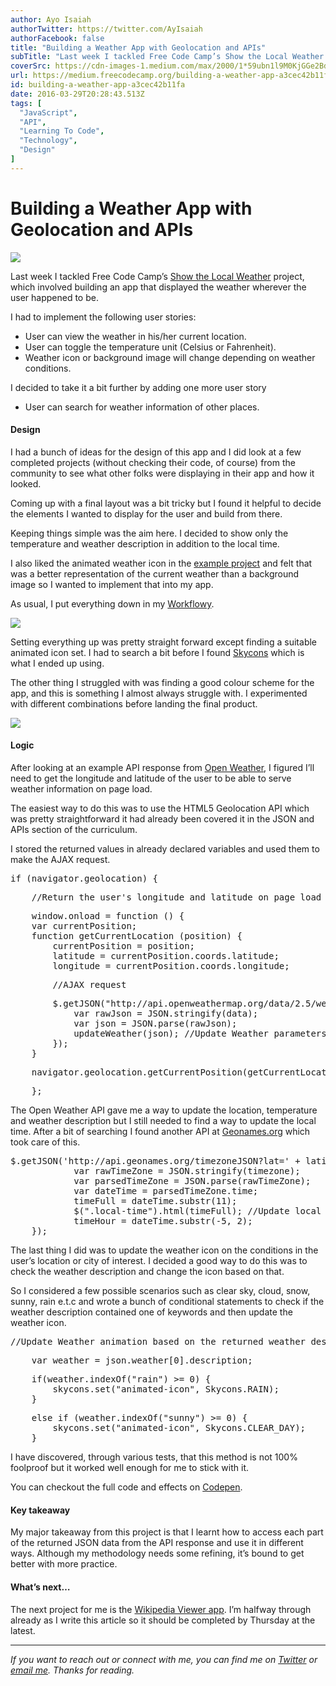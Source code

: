 ```yaml
---
author: Ayo Isaiah
authorTwitter: https://twitter.com/AyIsaiah
authorFacebook: false
title: "Building a Weather App with Geolocation and APIs"
subTitle: "Last week I tackled Free Code Camp’s Show the Local Weather project, which involved building an app that displayed the weather wherever t..."
coverSrc: https://cdn-images-1.medium.com/max/2000/1*59ubn1l9M0KjGGe2Bd9Sxw.jpeg
url: https://medium.freecodecamp.org/building-a-weather-app-a3cec42b11fa
id: building-a-weather-app-a3cec42b11fa
date: 2016-03-29T20:28:43.513Z
tags: [
  "JavaScript",
  "API",
  "Learning To Code",
  "Technology",
  "Design"
]
---
```

# Building a Weather App with Geolocation and APIs







![](https://cdn-images-1.medium.com/max/2000/1*59ubn1l9M0KjGGe2Bd9Sxw.jpeg)







Last week I tackled Free Code Camp’s [Show the Local Weather](https://www.freecodecamp.com/challenges/show-the-local-weather) project, which involved building an app that displayed the weather wherever the user happened to be.

I had to implement the following user stories:

*   User can view the weather in his/her current location.
*   User can toggle the temperature unit (Celsius or Fahrenheit).
*   Weather icon or background image will change depending on weather conditions.

I decided to take it a bit further by adding one more user story

*   User can search for weather information of other places.

#### Design

I had a bunch of ideas for the design of this app and I did look at a few completed projects (without checking their code, of course) from the community to see what other folks were displaying in their app and how it looked.

Coming up with a final layout was a bit tricky but I found it helpful to decide the elements I wanted to display for the user and build from there.

Keeping things simple was the aim here. I decided to show only the temperature and weather description in addition to the local time.

I also liked the animated weather icon in the [example project](http://codepen.io/FreeCodeCamp/full/bELRjV) and felt that was a better representation of the current weather than a background image so I wanted to implement that into my app.

As usual, I put everything down in my [Workflowy](https://workflowy.com/invite/2dbe7482.lnx).



![](https://cdn-images-1.medium.com/max/1600/0*pXrIhfKeyy9-l38u.png)



Setting everything up was pretty straight forward except finding a suitable animated icon set. I had to search a bit before I found [Skycons](https://darkskyapp.github.io/skycons/) which is what I ended up using.

The other thing I struggled with was finding a good colour scheme for the app, and this is something I almost always struggle with. I experimented with different combinations before landing the final product.







![](https://cdn-images-1.medium.com/max/2000/0*e-_dbhFTqw7WMHwg.png)







#### Logic

After looking at an example API response from [Open Weather](http://openweathermap.org/current#geo), I figured I’ll need to get the longitude and latitude of the user to be able to serve weather information on page load.

The easiest way to do this was to use the HTML5 Geolocation API which was pretty straightforward it had already been covered it in the JSON and APIs section of the curriculum.

I stored the returned values in already declared variables and used them to make the AJAX request.

<pre name="a0f0" id="a0f0" class="graf graf--pre graf-after--p">if (navigator.geolocation) {</pre>

<pre name="80e9" id="80e9" class="graf graf--pre graf-after--pre">    //Return the user's longitude and latitude on page load using HTML5 geolocation API</pre>

<pre name="0b94" id="0b94" class="graf graf--pre graf-after--pre">    window.onload = function () {  
    var currentPosition;  
    function getCurrentLocation (position) {  
        currentPosition = position;  
        latitude = currentPosition.coords.latitude;  
        longitude = currentPosition.coords.longitude;</pre>

<pre name="0d9c" id="0d9c" class="graf graf--pre graf-after--pre">        //AJAX request</pre>

<pre name="2420" id="2420" class="graf graf--pre graf-after--pre">        $.getJSON("http://api.openweathermap.org/data/2.5/weather?lat=" + latitude + "&lon=" + longitude + "&APPID=******************", function (data) {  
            var rawJson = JSON.stringify(data);  
            var json = JSON.parse(rawJson);  
            updateWeather(json); //Update Weather parameters  
        });  
    }</pre>

<pre name="67f4" id="67f4" class="graf graf--pre graf-after--pre">    navigator.geolocation.getCurrentPosition(getCurrentLocation);</pre>

<pre name="87ce" id="87ce" class="graf graf--pre graf-after--pre">    };</pre>

The Open Weather API gave me a way to update the location, temperature and weather description but I still needed to find a way to update the local time. After a bit of searching I found another API at [Geonames.org](http://geonames.org/) which took care of this.

<pre name="573d" id="573d" class="graf graf--pre graf-after--p">$.getJSON('http://api.geonames.org/timezoneJSON?lat=' + latitude + '&lng=' + longitude + '&username=ayoisaiah', function(timezone) {  
            var rawTimeZone = JSON.stringify(timezone);  
            var parsedTimeZone = JSON.parse(rawTimeZone);  
            var dateTime = parsedTimeZone.time;  
            timeFull = dateTime.substr(11);  
            $(".local-time").html(timeFull); //Update local time  
            timeHour = dateTime.substr(-5, 2);  
    });</pre>

The last thing I did was to update the weather icon on the conditions in the user’s location or city of interest. I decided a good way to do this was to check the weather description and change the icon based on that.

So I considered a few possible scenarios such as clear sky, cloud, snow, sunny, rain e.t.c and wrote a bunch of conditional statements to check if the weather description contained one of keywords and then update the weather icon.

<pre name="cc89" id="cc89" class="graf graf--pre graf-after--p">//Update Weather animation based on the returned weather description</pre>

<pre name="88f7" id="88f7" class="graf graf--pre graf-after--pre">    var weather = json.weather[0].description;</pre>

<pre name="dc35" id="dc35" class="graf graf--pre graf-after--pre">    if(weather.indexOf("rain") >= 0) {  
        skycons.set("animated-icon", Skycons.RAIN);  
    }</pre>

<pre name="7b3b" id="7b3b" class="graf graf--pre graf-after--pre">    else if (weather.indexOf("sunny") >= 0) {  
        skycons.set("animated-icon", Skycons.CLEAR_DAY);  
    }</pre>

I have discovered, through various tests, that this method is not 100% foolproof but it worked well enough for me to stick with it.

You can checkout the full code and effects on [Codepen](http://codepen.io/ayoisaiah/full/LNLzgx/).

#### Key takeaway

My major takeaway from this project is that I learnt how to access each part of the returned JSON data from the API response and use it in different ways. Although my methodology needs some refining, it’s bound to get better with more practice.

#### What’s next…

The next project for me is the [Wikipedia Viewer app](https://www.freecodecamp.com/challenges/build-a-wikipedia-viewer). I’m halfway through already as I write this article so it should be completed by Thursday at the latest.











* * *







_If you want to reach out or connect with me, you can find me on_ [_Twitter_](https://twitter.com/ayisaiah) _or_ [_email me_](mailto:ayisaiah@gmail.com)_. Thanks for reading._








